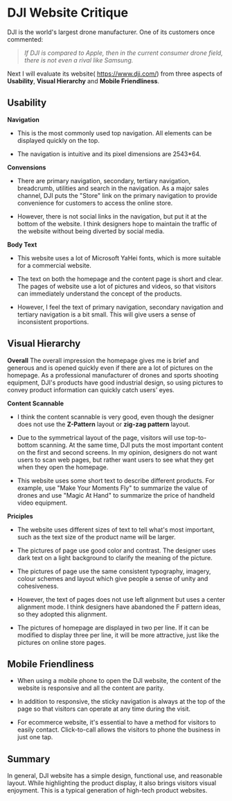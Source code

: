 ﻿# DJI Website Critique
DJI is the world's largest drone manufacturer. One of its customers once commented:

> *If DJI is compared to Apple, then in the current consumer drone field, there is not even a rival like Samsung.*
 
Next I will evaluate its website( <https://www.dji.com/>) from three aspects of **Usability**, **Visual Hierarchy** and **Mobile Friendliness**.

## Usability
**Navigation**
- This is the most commonly used top navigation. All elements can be displayed quickly on the top.

- The navigation is intuitive and its pixel dimensions are 2543*64.

**Convensions**
- There are primary navigation, secondary, tertiary navigation, breadcrumb, utilities and search in the navigation. As a major sales channel, DJI puts the "Store" link on the primary navigation to provide convenience for customers to access the online store.

- However, there is not social links in the navigation, but put it at the bottom of the website. I think designers hope to maintain the traffic of the website without being diverted by social media.

**Body Text**
- This website uses a lot of Microsoft YaHei fonts, which is more suitable for a commercial website.

- The text on both the homepage and the content page is short and clear. The pages of website use a lot of pictures and videos, so that visitors can immediately understand the concept of the products.

- However, I feel the text of primary navigation, secondary navigation and tertiary navigation is a bit small. This will give users a sense of inconsistent proportions.

## Visual Hierarchy

**Overall**
The overall impression the homepage gives me is brief and generous and is opened quickly even if there are a lot of pictures on the homepage. As a professional manufacturer of drones and sports shooting equipment, DJI's products have good industrial design, so using pictures to convey product information can quickly catch users' eyes.

**Content Scannable**
- I think the content scannable is very good, even though the designer does not use the **Z-Pattern** layout or **zig-zag pattern** layout.

- Due to the symmetrical layout of the page, visitors will use top-to-bottom scanning. At the same time, DJI puts the most important content on the first and second screens. In my opinion, designers do not want users to scan web pages, but rather want users to see what they get when they open the homepage.

- This website uses some short text to describe different products. For example, use "Make Your Moments Fly" to summarize the value of drones and use "Magic At Hand" to summarize the price of handheld video equipment.

**Priciples**
- The website uses different sizes of text to tell what's most important, such as the text size of the product name will be larger.

- The pictures of page use good color and contrast. The designer uses dark text on a light background to clarify the meaning of the picture.

- The pictures of page use the same consistent typography, imagery, colour schemes and layout which give people a sense of unity and cohesiveness.

- However, the text of pages does not use left alignment but uses a center alignment mode. I think designers have abandoned the F pattern ideas, so they adopted this alignment.

- The pictures of homepage are displayed in two per line. If it can be modified to display three per line, it will be more attractive, just like the pictures on online store pages.

## Mobile Friendliness
- When using a mobile phone to open the DJI website, the content of the website is responsive and all the content are parity.

- In addition to responsive,  the sticky navigation is always at the top of the page so that visitors can operate at any time during the visit.

- For ecommerce website, it's essential to have a method for visitors to easily contact. Click-to-call allows the visitors to phone the business in just one tap.

## Summary
In general, DJI website has a simple design, functional use, and reasonable layout. While highlighting the product display, it also brings visitors visual enjoyment. This is a typical generation of high-tech product websites.


